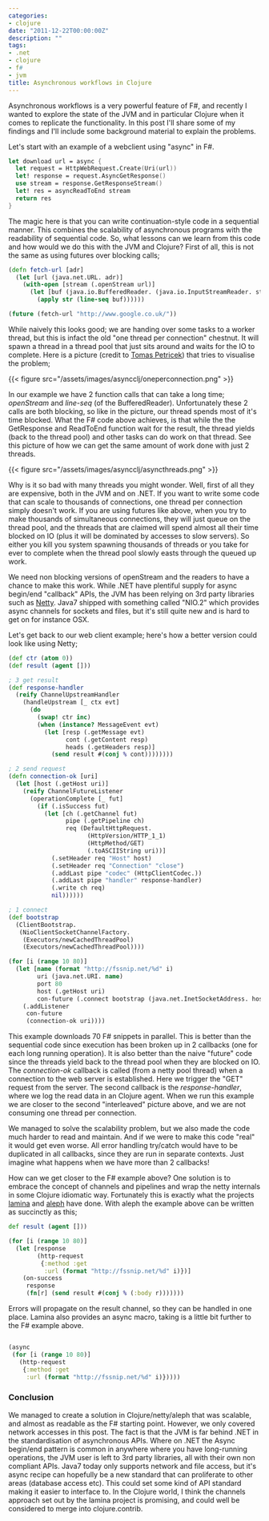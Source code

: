 ```yaml
---
categories:
- clojure
date: "2011-12-22T00:00:00Z"
description: ""
tags:
- .net
- clojure
- f#
- jvm
title: Asynchronous workflows in Clojure
---
```


Asynchronous workflows is a very powerful feature of F#, and recently I wanted to explore the state of the JVM and in particular Clojure when it comes to replicate the functionality. In this post I'll share some of my findings and I'll include some background material to explain the problems.

Let's start with an example of a webclient using "async" in F#.

```fsharp
let download url = async {
  let request = HttpWebRequest.Create(Uri(url))
  let! response = request.AsyncGetResponse()
  use stream = response.GetResponseStream()
  let! res = asyncReadToEnd stream
  return res
}
```

The magic here is that you can write continuation-style code in a sequential manner. This combines the scalability of asynchronous programs with the readability of sequential code. So, what lessons can we learn from this code and how would we do this with the JVM and Clojure? First of all, this is not the same as using futures over blocking calls;

```clojure
(defn fetch-url [adr]
  (let [url (java.net.URL. adr)]
    (with-open [stream (.openStream url)]
      (let [buf (java.io.BufferedReader. (java.io.InputStreamReader. stream))]
        (apply str (line-seq buf))))))

(future (fetch-url "http://www.google.co.uk/"))
```

While naively this looks good; we are handing over some tasks to a worker thread, but this is infact the old "one thread per connection" chestnut. It will spawn a thread in a thread pool that just sits around and waits for the IO to complete. Here is a picture (credit to <a href="http://tomasp.net/">Tomas Petricek</a>) that tries to visualise the problem;

{{< figure src="/assets/images/asyncclj/oneperconnection.png" >}}

In our example we have 2 function calls that can take a long time; _openStream_ and _line-seq_ (of the BufferedReader). Unfortunately these 2 calls are both blocking, so like in the picture, our thread spends most of it's time blocked. What the F# code above achieves, is that while the the GetResponse and ReadToEnd function wait for the result, the thread yields (back to the thread pool) and other tasks can do work on that thread. See this picture of how we can get the same amount of work done with just 2 threads.

{{< figure src="/assets/images/asyncclj/asyncthreads.png" >}}

Why is it so bad with many threads you might wonder. Well, first of all they are expensive, both in the JVM and on .NET. If you want to write some code that can scale to thousands of connections, one thread per connection simply doesn't work. If you are using futures like above, when you try to make thousands of simultaneous connections, they will just queue on the thread pool, and the threads that are claimed will spend almost all their time blocked on IO (plus it will be dominated by accesses to slow servers). So either you kill you system spawning thousands of threads or you take for ever to complete when the thread pool slowly easts through the queued up work.

We need non blocking versions of openStream and the readers to have a chance to make this work. While .NET have plentiful supply for async begin/end "callback" APIs, the JVM has been relying on 3rd party libraries such as <a href="http://www.jboss.org/netty">Netty</a>. Java7 shipped with something called "NIO.2" which provides async channels for sockets and files, but it's still quite new and is hard to get on for instance OSX.

Let's get back to our web client example; here's how a better version could look like using Netty;

```clojure
(def ctr (atom 0))
(def result (agent []))

; 3 get result
(def response-handler
  (reify ChannelUpstreamHandler
    (handleUpstream [_ ctx evt]
      (do
        (swap! ctr inc)
        (when (instance? MessageEvent evt)
          (let [resp (.getMessage evt)
                cont (.getContent resp)
                heads (.getHeaders resp)]
            (send result #(conj % cont))))))))

; 2 send request
(defn connection-ok [uri]
  (let [host (.getHost uri)]
    (reify ChannelFutureListener
      (operationComplete [_ fut]
        (if (.isSuccess fut)
          (let [ch (.getChannel fut)
                pipe (.getPipeline ch)
                req (DefaultHttpRequest.
                      (HttpVersion/HTTP_1_1)
                      (HttpMethod/GET)
                      (.toASCIIString uri))]
            (.setHeader req "Host" host)
            (.setHeader req "Connection" "close")
            (.addLast pipe "codec" (HttpClientCodec.))
            (.addLast pipe "handler" response-handler)
            (.write ch req)
            nil))))))

; 1 connect
(def bootstrap
  (ClientBootstrap.
   (NioClientSocketChannelFactory.
    (Executors/newCachedThreadPool)
    (Executors/newCachedThreadPool))))

(for [i (range 10 80)]
  (let [name (format "http://fssnip.net/%d" i)
        uri (java.net.URI. name)
        port 80
        host (.getHost uri)
        con-future (.connect bootstrap (java.net.InetSocketAddress. host port))]
    (.addListener
     con-future
     (connection-ok uri))))
```

This example downloads 70 F# snippets in parallel. This is better than the sequential code since execution has been broken up in 2 callbacks (one for each long running operation). It is also better than the naive "future" code since the threads yield back to the thread pool when they are blocked on IO. The _connection-ok_ callback is called (from a netty pool thread) when a connection to the web server is established. Here we trigger the "GET" request from the server. The second callback is the _response-handler_, where we log the read data in an Clojure agent. When we run this example we are closer to the second "interleaved" picture above, and we are not consuming one thread per connection.

We managed to solve the scalability problem, but we also made the code much harder to read and maintain. And if we were to make this code "real" it would get even worse. All error handling try/catch would have to be duplicated in all callbacks, since they are run in separate contexts. Just imagine what happens when we have more than 2 callbacks!

How can we get closer to the F# example above? One solution is to embrace the concept of channels and pipelines and wrap the netty internals in some Clojure idiomatic way. Fortunately this is exactly what the projects <a href="https://github.com/ztellman/lamina">lamina</a> and <a href="https://github.com/ztellman/aleph">aleph</a> have done. With aleph the example above can be written as succinctly as this;

```clojure
def result (agent []))

(for [i (range 10 80)]
  (let [response
        (http-request
         {:method :get
          :url (format "http://fssnip.net/%d" i)})]
    (on-success
     response
     (fn[r] (send result #(conj % (:body r)))))))
```

Errors will propagate on the result channel, so they can be handled in one place.&nbsp;Lamina also provides an async macro, taking is a little bit further to the F# example above.

```clojure

(async
 (for [i (range 10 80)]
   (http-request
    {:method :get
     :url (format "http://fssnip.net/%d" i)}))))
```

### Conclusion
We managed to create a solution in Clojure/netty/aleph that was scalable, and almost as readable as the F# starting point. However, we only covered network accesses in this post. The fact is that the JVM is far behind .NET in the standardisation of asynchronous APIs. Where on .NET the Async begin/end pattern is common in anywhere where you have long-running operations, the JVM user is left to 3rd party libraries, all with their own non compliant APIs. Java7 today only supports network and file access, but it's async recipe can hopefully be a new standard that can proliferate to other areas (database access etc). This could set some kind of API standard making it easier to interface to. In the Clojure world, I think the channels approach set out by the lamina project is promising, and could well be considered to merge into clojure.contrib.
